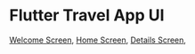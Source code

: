 # Flutter Travel App UI

[Welcome Screen](https://github.com/moklesur644/Flutter-Travel-Application-UI/blob/main/Screenshort/1.png?raw=true),
[Home Screen](https://github.com/moklesur644/Flutter-Travel-Application-UI/blob/main/Screenshort/2.png?raw=true),
[Details Screen](https://github.com/moklesur644/Flutter-Travel-Application-UI/blob/main/Screenshort/3.png?raw=true),

